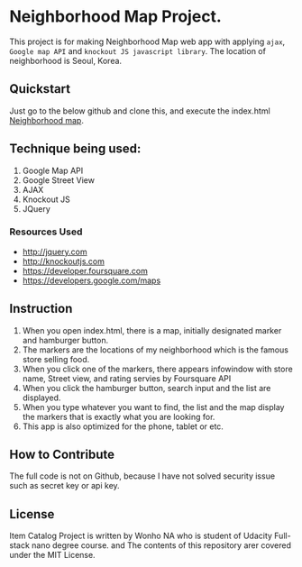 # Neighborhood Map Project.
This project is for making Neighborhood Map web app with applying `ajax`, `Google map API` and `knockout JS javascript library`.
The location of neighborhood is Seoul, Korea.

## Quickstart
Just go to the below github and clone this, and execute the index.html
[Neighborhood map](https://neighbborhoodmap.herokuapp.com/).

## Technique being used: 
1. Google Map API
2. Google Street View
3. AJAX
4. Knockout JS
5. JQuery

### Resources Used
- http://jquery.com
- http://knockoutjs.com
- https://developer.foursquare.com
- https://developers.google.com/maps

## Instruction
1. When you open index.html, there is a map, initially designated marker and hamburger button.
2. The markers are the locations of my neighborhood which is the famous store selling food.
3. When you click one of the markers, there appears infowindow with store name, Street view, and rating servies by Foursquare API
4. When you click the hamburger button, search input and the list are displayed.
5. When you type whatever you want to find, the list and the map display the markers that is exactly what you are looking for.  
5. This app is also optimized for the phone, tablet or etc.

## How to Contribute
The full code is not on Github, because I have not solved security issue such as secret key or api key.

## License
Item Catalog Project is written by Wonho NA who is student of Udacity Full-stack nano degree course. and The contents of this repository arer covered under the MIT License.


